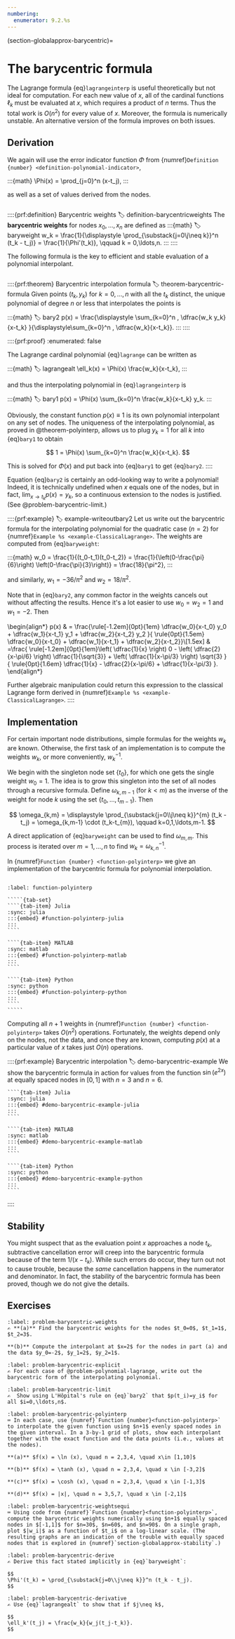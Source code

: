 ```yaml
---
numbering:
  enumerator: 9.2.%s
---
```

(section-globalapprox-barycentric)=
# The barycentric formula

The Lagrange formula {eq}`lagrangeinterp` is useful theoretically but not ideal for computation. For each new value of $x$, all of the cardinal functions $\ell_k$ must be evaluated at $x$, which requires a product of $n$ terms. Thus the total work is $O(n^2)$ for every value of $x$. Moreover, the formula is numerically unstable. An alternative version of the formula improves on both issues.

## Derivation

We again will use the error indicator function $\Phi$ from {numref}`Definition {number} <definition-polynomial-indicator>`,

:::{math}
  \Phi(x) = \prod_{j=0}^n (x-t_j),
:::

as well as a set of values derived from the nodes.

```{index} ! barycentric weights
```

::::{prf:definition} Barycentric weights
:label: definition-barycentricweights
The **barycentric weights** for nodes $x_0,\dots,x_n$ are defined as
:::{math}
:label: baryweight
w_k = \frac{1}{\displaystyle \prod_{\substack{j=0\\j\neq k}}^n (t_k - t_j)} = \frac{1}{\Phi'(t_k)}, \qquad
k = 0,\ldots,n.
:::
::::

The following formula is the key to efficient and stable evaluation of a polynomial interpolant.

```{index} ! barycentric interpolation formula
```

::::{prf:theorem} Barycentric interpolation formula
:label: theorem-barycentric-formula
Given points $(t_k,y_k)$ for $k=0,\ldots,n$ with all the $t_k$ distinct, the unique polynomial of degree $n$ or less that interpolates the points is

:::{math}
:label: bary2
  p(x) = \frac{\displaystyle \sum_{k=0}^n \, \dfrac{w_k y_k}{x-t_k}  }{\displaystyle\sum_{k=0}^n \, \dfrac{w_k}{x-t_k}}.
:::
::::

::::{prf:proof}
:enumerated: false

The Lagrange cardinal polynomial {eq}`lagrange` can be written as

:::{math}
:label: lagrangealt
  \ell_k(x) = \Phi(x) \frac{w_k}{x-t_k},
:::

and thus the interpolating polynomial in {eq}`lagrangeinterp` is

:::{math}
:label: bary1
p(x) = \Phi(x) \sum_{k=0}^n \frac{w_k}{x-t_k} y_k.
:::

Obviously, the constant function $p(x)\equiv 1$ is its own polynomial interpolant on any set of nodes. The uniqueness of the interpolating polynomial, as proved in @theorem-polyinterp, allows us to plug $y_k=1$ for all $k$ into {eq}`bary1` to obtain

$$
1 = \Phi(x) \sum_{k=0}^n \frac{w_k}{x-t_k}.
$$

This is solved for $\Phi(x)$ and put back into {eq}`bary1` to get {eq}`bary2`.
::::

Equation {eq}`bary2` is certainly an odd-looking way to write a polynomial! Indeed, it is technically undefined when $x$ equals one of the nodes, but in fact, $\lim_{x\to t_k} p(x) = y_k$, so a continuous extension to the nodes is justified. (See @problem-barycentric-limit.) 

::::{prf:example}
:label: example-writeoutbary2
Let us write out the barycentric formula for the interpolating polynomial for the quadratic case ($n=2$) for {numref}`Example %s <example-ClassicalLagrange>`.  The weights are computed from {eq}`baryweight`:
  
:::{math}
  w_0 = \frac{1}{(t_0-t_1)(t_0-t_2)} = \frac{1}{\left(0-\frac{\pi}{6}\right)
\left(0-\frac{\pi}{3}\right)} = \frac{18}{\pi^2},
:::

and similarly, $w_1 = -36/\pi^2$ and $w_2=18/\pi^2$.

Note that in {eq}`bary2`, any common factor in the weights cancels out without affecting the results. Hence it's a lot easier to use $w_0=w_2=1$ and $w_1=-2$. Then

\begin{align*}
    p(x) & = \frac{\rule[-1.2em]{0pt}{1em} \dfrac{w_0}{x-t_0} y_0  + \dfrac{w_1}{x-t_1} y_1 + \dfrac{w_2}{x-t_2} y_2 }{ \rule{0pt}{1.5em} \dfrac{w_0}{x-t_0} + \dfrac{w_1}{x-t_1} + \dfrac{w_2}{x-t_2}}\\[1.5ex]
    & =\frac{ \rule[-1.2em]{0pt}{1em}\left( \dfrac{1}{x} \right) 0 -  \left( \dfrac{2}{x-\pi/6} \right) \dfrac{1}{\sqrt{3}} + \left( \dfrac{1}{x-\pi/3} \right) \sqrt{3} }{
        \rule{0pt}{1.6em} \dfrac{1}{x} - \dfrac{2}{x-\pi/6} + \dfrac{1}{x-\pi/3}  }.
\end{align*}
  
Further algebraic manipulation could return this expression to the classical Lagrange form derived in {numref}`Example %s <example-ClassicalLagrange>`.
::::

## Implementation

For certain important node distributions, simple formulas for the weights $w_k$ are known. Otherwise, the first task of an implementation is to compute the weights $w_k$, or more conveniently, $w_k^{-1}$.  

We begin with the singleton node set $\{t_0\}$, for which one gets the single weight $w_0=1$. The idea is to grow this singleton into the set of all nodes through a recursive formula. Define $\omega_{k,m-1}$ (for $k< m$) as the inverse of the weight for node $k$ using the set $\{t_0,\ldots,t_{m-1}\}$. Then

$$
\omega_{k,m} = \displaystyle \prod_{\substack{j=0\\j\neq k}}^{m} (t_k - t_j)
     = \omega_{k,m-1} \cdot (t_k-t_{m}), \qquad k=0,1,\ldots,m-1.
$$

A direct application of {eq}`baryweight` can be used to find $\omega_{m,m}$. This process is iterated over $m=1,\ldots,n$ to find $w_k=\omega_{k,n}^{-1}$.

In {numref}`Function {number} <function-polyinterp>` we give an implementation of the barycentric formula for polynomial interpolation. 

```{index} ! Julia; isinf
```

``````{prf:algorithm} polyinterp
:label: function-polyinterp

`````{tab-set}
````{tab-item} Julia
:sync: julia
:::{embed} #function-polyinterp-julia
:::
```` 

````{tab-item} MATLAB
:sync: matlab
:::{embed} #function-polyinterp-matlab
:::
```` 

````{tab-item} Python
:sync: python
:::{embed} #function-polyinterp-python
:::
````
`````
``````

Computing all $n+1$ weights in {numref}`Function {number} <function-polyinterp>` takes $O(n^2)$ operations. Fortunately, the weights depend only on the nodes, not the data, and once they are known, computing $p(x)$ at a particular value of $x$ takes just $O(n)$ operations.

::::{prf:example} Barycentric interpolation
:label: demo-barycentric-example
We show the barycentric formula in action for values from the function $\sin(e^{2x})$ at equally spaced nodes in $[0,1]$ with $n=3$ and $n=6$.

`````{tab-set}
````{tab-item} Julia
:sync: julia
:::{embed} #demo-barycentric-example-julia
:::
````

````{tab-item} MATLAB
:sync: matlab
:::{embed} #demo-barycentric-example-matlab
:::
````

````{tab-item} Python
:sync: python
:::{embed} #demo-barycentric-example-python
:::
````
`````
::::

## Stability

You might suspect that as the evaluation point $x$ approaches a node $t_k$, subtractive cancellation error will creep into the barycentric formula because of the term $1/(x-t_k)$. While such errors do occur, they turn out not to cause trouble, because the *same* cancellation happens in the numerator and denominator. In fact, the stability of the barycentric formula has been proved, though we do not give the details.

## Exercises

``````{exercise}
:label: problem-barycentric-weights
✍ **(a)** Find the barycentric weights for the nodes $t_0=0$, $t_1=1$, $t_2=3$.

**(b)** Compute the interpolant at $x=2$ for the nodes in part (a) and the data $y_0=-2$, $y_1=2$, $y_2=1$.
``````

``````{exercise}
:label: problem-barycentric-explicit
✍ For each case of @problem-polynomial-lagrange, write out the barycentric form of the interpolating polynomial.
``````

``````{exercise}
:label: problem-barycentric-limit
✍  Show using L'Hôpital's rule on {eq}`bary2` that $p(t_i)=y_i$ for all $i=0,\ldots,n$.
``````

``````{exercise}
:label: problem-barycentric-polyinterp
⌨ In each case, use {numref}`Function {number}<function-polyinterp>` to interpolate the given function using $n+1$ evenly spaced nodes in the given interval. In a 3-by-1 grid of plots, show each interpolant together with the exact function and the data points (i.e., values at the nodes).

**(a)** $f(x) = \ln (x), \quad n = 2,3,4, \quad x\in [1,10]$

**(b)** $f(x) = \tanh (x), \quad n = 2,3,4, \quad x \in [-3,2]$

**(c)** $f(x) = \cosh (x), \quad n = 2,3,4, \quad x \in [-1,3]$

**(d)** $f(x) = |x|, \quad n = 3,5,7, \quad x \in [-2,1]$
``````

``````{exercise}
:label: problem-barycentric-weightsequi
⌨ Using code from {numref}`Function {number}<function-polyinterp>`, compute the barycentric weights numerically using $n+1$ equally spaced nodes in $[-1,1]$ for $n=30$, $n=60$, and $n=90$. On a single graph, plot $|w_i|$ as a function of $t_i$ on a log-linear scale. (The resulting graphs are an indication of the trouble with equally spaced nodes that is explored in {numref}`section-globalapprox-stability`.)
``````

``````{exercise}
:label: problem-barycentric-derive
✍ Derive this fact stated implicitly in {eq}`baryweight`:

$$
\Phi'(t_k) = \prod_{\substack{j=0\\j\neq k}}^n (t_k - t_j).
$$
``````

``````{exercise}
:label: problem-barycentric-derivative
✍ Use {eq}`lagrangealt` to show that if $j\neq k$, 

$$
\ell_k'(t_j) = \frac{w_k}{w_j(t_j-t_k)}.
$$
``````
